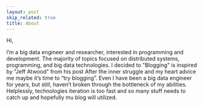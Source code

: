 ```yaml
---
layout: post
skip_related: true
title: About
---
```


Hi,

I’m a big data engineer and researcher, interested in programming and development. The majority of topics focused on distributed systems, programming, and big data technologies. I decided to "Blogging" is inspired by "Jeff Atwood" from his post<How To Achieve Ultimate Blog Success In One Easy Step> After the inner struggle and my heart advice me maybe it’s time to “try blogging”. Even I have been a big data engineer for years, but still, haven’t broken through the bottleneck of my abilities. Helplessly, technologies iteration is too fast and so many stuff needs to catch up and hopefully mu blog will utilized. 



